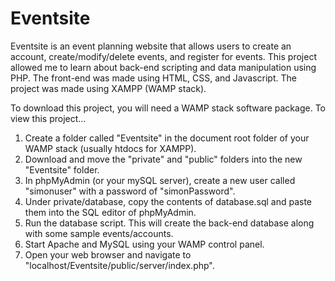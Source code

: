 # Eventsite
Eventsite is an event planning website that allows users to create an account, create/modify/delete events, and register for events. This project allowed me to learn about back-end scripting and data manipulation using PHP. The front-end was made using HTML, CSS, and Javascript. The project was made using XAMPP (WAMP stack).

To download this project, you will need a WAMP stack software package. To view this project...
1. Create a folder called "Eventsite" in the document root folder of your WAMP stack (usually htdocs for XAMPP).
2. Download and move the "private" and "public" folders into the new "Eventsite" folder.
3. In phpMyAdmin (or your mySQL server), create a new user called "simonuser" with a password of "simonPassword".
4. Under private/database, copy the contents of database.sql and paste them into the SQL editor of phpMyAdmin.
5. Run the database script. This will create the back-end database along with some sample events/accounts.
6. Start Apache and MySQL using your WAMP control panel.
7. Open your web browser and navigate to "localhost/Eventsite/public/server/index.php".
